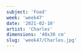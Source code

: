 ```yaml
---
subject: 'Food'
week: 'week47'
date: '2021-02-10'
artist: 'Charles'
dimensions: '40x30 cm'
slug: 'week47/Charles.jpg'
---
```

